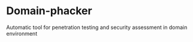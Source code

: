# Domain-phacker
Automatic tool for penetration testing and security assessment in domain environment
